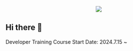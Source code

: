 <div align="center">
   <img src="https://capsule-render.vercel.app/api?type=waving&height=300&color=gradient&text=min">
</div>

## Hi there 👋
Developer Training Course Start Date: 2024.7.15 ~


<!--
**min7385/min7385** is a ✨ _special_ ✨ repository because its `README.md` (this file) appears on your GitHub profile.

Here are some ideas to get you started:

- 🔭 I’m currently working on ...
- 🌱 I’m currently learning ...
- 👯 I’m looking to collaborate on ...
- 🤔 I’m looking for help with ...
- 💬 Ask me about ...
- 📫 How to reach me: ...
- 😄 Pronouns: ...
- ⚡ Fun fact: ...
-->
